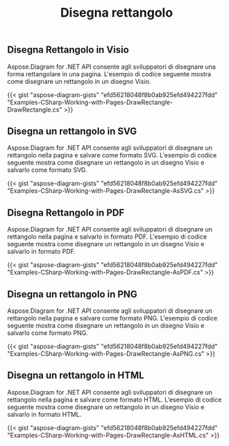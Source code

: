 ﻿---
title: Disegna rettangolo
type: docs
weight: 10
url: /it/net/drawing/draw-rectangle
description: Questa sezione spiega come disegnare un rettangolo in una pagina visio con Aspose.Diagram. Supporta l'utilizzo di C# per disegnare un rettangolo e salvarlo come pdf, svg, html, immagine, xps e altri formati.
---
## **Disegna Rettangolo in Visio**
Aspose.Diagram for .NET API consente agli sviluppatori di disegnare una forma rettangolare in una pagina. L'esempio di codice seguente mostra come disegnare un rettangolo in un disegno Visio.

{{< gist "aspose-diagram-gists" "efd56218048f8b0ab925efd494227fdd" "Examples-CSharp-Working-with-Pages-DrawRectangle-DrawRectangle.cs" >}}

## **Disegna un rettangolo in SVG**
Aspose.Diagram for .NET API consente agli sviluppatori di disegnare un rettangolo nella pagina e salvare come formato SVG. L'esempio di codice seguente mostra come disegnare un rettangolo in un disegno Visio e salvarlo come formato SVG.

{{< gist "aspose-diagram-gists" "efd56218048f8b0ab925efd494227fdd" "Examples-CSharp-Working-with-Pages-DrawRectangle-AsSVG.cs" >}}

## **Disegna Rettangolo in PDF**
Aspose.Diagram for .NET API consente agli sviluppatori di disegnare un rettangolo nella pagina e salvarlo in formato PDF. L'esempio di codice seguente mostra come disegnare un rettangolo in un disegno Visio e salvarlo in formato PDF.

{{< gist "aspose-diagram-gists" "efd56218048f8b0ab925efd494227fdd" "Examples-CSharp-Working-with-Pages-DrawRectangle-AsPDF.cs" >}}

## **Disegna un rettangolo in PNG**
Aspose.Diagram for .NET API consente agli sviluppatori di disegnare un rettangolo nella pagina e salvare come formato PNG. L'esempio di codice seguente mostra come disegnare un rettangolo in un disegno Visio e salvarlo come formato PNG.

{{< gist "aspose-diagram-gists" "efd56218048f8b0ab925efd494227fdd" "Examples-CSharp-Working-with-Pages-DrawRectangle-AsPNG.cs" >}}

## **Disegna un rettangolo in HTML**
Aspose.Diagram for .NET API consente agli sviluppatori di disegnare un rettangolo nella pagina e salvare come formato HTML. L'esempio di codice seguente mostra come disegnare un rettangolo in un disegno Visio e salvarlo in formato HTML.

{{< gist "aspose-diagram-gists" "efd56218048f8b0ab925efd494227fdd" "Examples-CSharp-Working-with-Pages-DrawRectangle-AsHTML.cs" >}}
